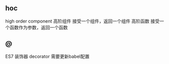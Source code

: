 ## hoc
high order component 高阶组件 接受一个组件，返回一个组件
高阶函数 接受一个函数作为参数，返回一个函数

## @
ES7 装饰器 decorator 需要更新babel配置
